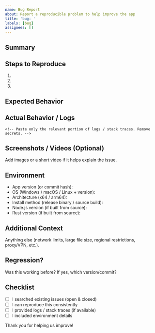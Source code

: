 ```yaml
---
name: Bug Report
about: Report a reproducible problem to help improve the app
title: 'bug: '
labels: [bug]
assignees: []
---
```


## Summary

<!-- Clear, concise description of the bug. -->

## Steps to Reproduce

<!-- Provide the minimal exact sequence to reproduce. -->

1. <!-- Step 1 -->
2. <!-- Step 2 -->
3. <!-- Step 3 -->

## Expected Behavior

<!-- What you expected to happen. -->

## Actual Behavior / Logs

<!-- What actually happened. Include errors, crash messages, UI glitches. -->

```text
<!-- Paste only the relevant portion of logs / stack traces. Remove secrets. -->
```

## Screenshots / Videos (Optional)

Add images or a short video if it helps explain the issue.

## Environment

- App version (or commit hash):
- OS (Windows / macOS / Linux + version):
- Architecture (x64 / arm64):
- Install method (release binary / source build):
- Node.js version (if built from source):
- Rust version (if built from source):

## Additional Context

Anything else (network limits, large file size, regional restrictions, proxy/VPN, etc.).

## Regression?

Was this working before? If yes, which version/commit?

## Checklist

- [ ] I searched existing issues (open & closed)
- [ ] I can reproduce this consistently
- [ ] I provided logs / stack traces (if available)
- [ ] I included environment details

Thank you for helping us improve!
